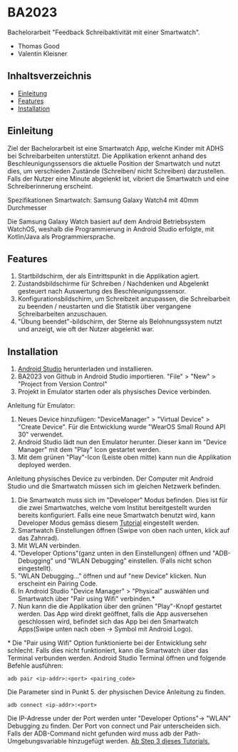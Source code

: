# BA2023

Bachelorarbeit "Feedback Schreibaktivität mit einer Smartwatch".
- Thomas Good
- Valentin Kleisner 
## Inhaltsverzeichnis

- [Einleitung](#einleitung)
- [Features](#features)
- [Installation](#installation)

## Einleitung
Ziel der Bachelorarbeit ist eine Smartwatch App, welche Kinder mit ADHS bei Schreibarbeiten unterstützt. 
Die Applikation erkennt anhand des Beschleunigungssensors die aktuelle Position der Smartwatch und nutzt dies, um verschieden Zustände (Schreiben/ nicht Schreiben) darzustellen. Falls der Nutzer eine Minute abgelenkt ist, vibriert die Smartwatch und eine Schreiberinnerung erscheint.

Spezifikationen Smartwatch:
Samsung Galaxy Watch4 mit 40mm Durchmesser

Die Samsung Galaxy Watch basiert auf dem Android Betriebsystem WatchOS, weshalb die Programmierung in Android Studio erfolgte, mit Kotlin/Java als Programmiersprache.

## Features
1. Startbildschirm, der als Eintrittspunkt in die Applikation agiert. 
2. Zustandsbildschirme für Schreiben / Nachdenken und Abgelenkt gesteuert nach Auswertung des Beschleunigungssensor.
3. Konfigurationsbildschirm, um Schreibzeit anzupassen, die Schreibarbeit zu beenden / neustarten und die Statistik über vergangene Schreibarbeiten anzuschauen.
4. "Übung beendet"-bildschirm, der Sterne als Belohnungssystem nutzt und anzeigt, wie oft der Nutzer abgelenkt war.  

## Installation
1. [Android Studio](https://developer.android.com/studio) herunterladen und installieren.
2. BA2023 von Github in Android Studio importieren. "File" > "New" > "Project from Version Control"
3. Projekt in Emulator starten oder als physisches Device verbinden.

Anleitung für Emulator:
1. Neues Device hinzufügen: "DeviceManager" > "Virtual Device" > "Create Device". Für die Entwicklung wurde "WearOS Small Round API 30" verwendet.
2. Android Studio lädt nun den Emulator herunter. Dieser kann im "Device Manager" mit dem "Play" Icon gestartet werden. 
3. Mit dem grünen "Play"-Icon (Leiste oben mitte) kann nun die Applikation deployed werden.

Anleitung physisches Device zu verbinden.
Der Computer mit Android Studio und die Smartwatch müssen sich im gleichen Netzwerk befinden.
1. Die Smartwatch muss sich im "Developer" Modus befinden. Dies ist für die zwei Smartwatches, welche vom Institut bereitgestellt wurden bereits konfiguriert. Falls eine neue Smartwatch benutzt wird, kann Developer Modus gemäss diesem [Tutorial](https://developer.android.com/training/wearables/get-started/debugging) eingestellt werden. 
2. Smartwatch Einstellungen öffnen (Swipe von oben nach unten, klick auf das Zahnrad). 
3. Mit WLAN verbinden.
4. "Developer Options"(ganz unten in den Einstellungen) öffnen und "ADB-Debugging" und "WLAN Debugging" einstellen. (Falls nicht schon eingestellt).
5. "WLAN Debugging..." öffnen und auf "new Device" klicken. Nun erscheint ein Pairing Code.
6. In Android Studio "Device Manager" > "Physical" auswählen und Smartwatch über "Pair using Wifi" verbinden.*
7. Nun kann die die Applikation über den grünen "Play"-Knopf gestartet werden. Das App wird direkt geöffnet, falls die App ausversehen geschlossen wird, befindet sich das App bei den Smartwatch Apps(Swipe unten nach oben -> Symbol mit Android Logo).

\* Die "Pair using Wifi" Option funktionierte bei der Entwicklung sehr schlecht. Falls dies nicht funktioniert, kann die Smartwatch über das Terminal verbunden werden.
Android Studio Terminal öffnen und folgende Befehle ausführen:
```
adb pair <ip-addr>:<port> <pairing_code>
```
Die Parameter sind in Punkt 5. der physischen Device Anleitung zu finden.
```
adb connect <ip-addr>:<port>
```
Die IP-Adresse under der Port werden unter "Developer Options"-> "WLAN" Debugging zu finden. Der Port von connect und Pair unterscheiden sich.
Falls der ADB-Command nicht gefunden wird muss adb der Path-Umgebungsvariable hinzugefügt werden.
[Ab Step 3 dieses Tutorials.](https://linuxhint.com/fix-adb-not-recognize-internal-external-command-windows-10/)


